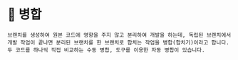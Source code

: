 # **:pencil: 병합**
```
브랜치를 생성하여 원본 코드에 영향을 주지 않고 분리하여 개발을 하는데, 독립된 브랜치에서 
개발 작업이 끝나면 분리된 브랜치를 한 브랜치로 합치는 작업을 병합(합치기)이라고 합니다.
두 코드를 하나씩 직접 비교하는 수동 병합, 도구를 이용한 자동 병합이 있습니다.
```
<br>
